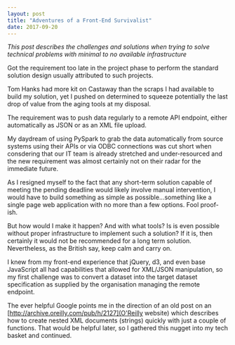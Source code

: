 ```yaml
---
layout: post
title: "Adventures of a Front-End Survivalist"
date: 2017-09-20
---
```


*This post describes the challenges and solutions when trying to solve technical problems with minimal to no available infrastructure*

Got the requirement too late in the project phase to perform the standard solution design usually attributed to such projects.

Tom Hanks had more kit on Castaway than the scraps I had available to build my solution, yet I pushed on determined to squeeze potentially the last drop of value from the aging tools at my disposal.

The requirement was to push data regularly to a remote API endpoint, either automatically as JSON or as an XML file upload.

My daydream of using PySpark to grab the data automatically from source systems using their APIs or via ODBC connections was cut short when consdering that our IT team is already stretched and under-resourced and the new requirement was almost certainly not on their radar for the immediate future.

As I resigned myself to the fact that any short-term solution capable of meeting the pending deadline would likely involve manual intervention, I would have to build something as simple as possible...something like a single page web application with no more than a few options. Fool proof-ish.

But how would I make it happen? And with what tools? Is is even possible without proper infrastructure to implement such a solution? If it is, then certainly it would not be recommended for a long term solution. Nevertheless, as the British say, keep calm and carry on.

I knew from my front-end experience that jQuery, d3, and even base JavaScript all had capabilities that allowed for XML/JSON manipulation, so my first challenge was to convert a dataset into the target dataset specification as supplied by the organisation managing the remote endpoint.

The ever helpful Google points me in the direction of an old post on an [http://archive.oreilly.com/pub/h/2127](O'Reilly website) which describes how to create nested XML documents (strings) quickly with just a couple of functions. That would be helpful later, so I gathered this nugget into my tech basket and continued.


